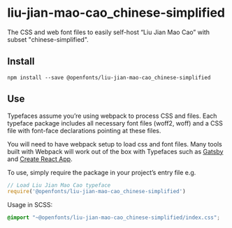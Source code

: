 
# liu-jian-mao-cao_chinese-simplified

The CSS and web font files to easily self-host “Liu Jian Mao Cao” with subset "chinese-simplified".

## Install

`npm install --save @openfonts/liu-jian-mao-cao_chinese-simplified`

## Use

Typefaces assume you’re using webpack to process CSS and files. Each typeface
package includes all necessary font files (woff2, woff) and a CSS file with
font-face declarations pointing at these files.

You will need to have webpack setup to load css and font files. Many tools built
with Webpack will work out of the box with Typefaces such as [Gatsby](https://github.com/gatsbyjs/gatsby)
and [Create React App](https://github.com/facebookincubator/create-react-app).

To use, simply require the package in your project’s entry file e.g.

```javascript
// Load Liu Jian Mao Cao typeface
require('@openfonts/liu-jian-mao-cao_chinese-simplified')
```

Usage in SCSS:
```scss
@import "~@openfonts/liu-jian-mao-cao_chinese-simplified/index.css";
```
